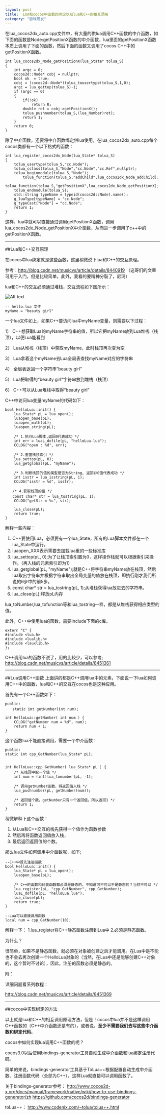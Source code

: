 ```yaml
---
layout: post
title:  LUA和cocos中函数的绑定以及lua和C++的相互调用
category: "游戏研发"
---
```


在lua_cocos2dx_auto.cpp文件中，有大量的供lua调用C++函数的中介函数，如下面的函数是Node:getPositionX函数的中介函数，lua里面的getPositionX函数本质上调用了下面的函数，然后下面的函数又调用了cocos C++中的getPositionX函数。

    int lua_cocos2dx_Node_getPositionX(lua_State* tolua_S)
    {
        int argc = 0;
        cocos2d::Node* cobj = nullptr;
        bool ok  = true;
        cobj = (cocos2d::Node*)tolua_tousertype(tolua_S,1,0);
        argc = lua_gettop(tolua_S)-1;
        if (argc == 0) 
        {
            if(!ok)
                return 0;
            double ret = cobj->getPositionX();
            tolua_pushnumber(tolua_S,(lua_Number)ret);
            return 1;
        }
        return 0;
    }
除了中介函数，还要将中介函数绑定供lua使用，在lua_cocos2dx_auto.cpp每个cocos类都有一个以下格式的函数：

    int lua_register_cocos2dx_Node(lua_State* tolua_S)
    {
        tolua_usertype(tolua_S,"cc.Node");
        tolua_cclass(tolua_S,"Node","cc.Node","cc.Ref",nullptr);
        tolua_beginmodule(tolua_S,"Node");
            tolua_function(tolua_S,"addChild",lua_cocos2dx_Node_addChild);
            tolua_function(tolua_S,"getPositionX",lua_cocos2dx_Node_getPositionX);
        tolua_endmodule(tolua_S);
        std::string typeName = typeid(cocos2d::Node).name();
        g_luaType[typeName] = "cc.Node";
        g_typeCast["Node"] = "cc.Node";
        return 1;
    }
    


这样，lua中就可以直接通过调用getPositionX函数，调用lua_cocos2dx_Node_getPositionX中介函数，从而进一步调用了c++中的getPositionX函数。

----

##Lua和C++交互原理

在cocos中lua绑定就是这些函数，这里稍微说下lua和C++的交互原理。

参考：http://blog.csdn.net/musicvs/article/details/8440919 （这哥们的文章可用于入门，但是比较简单，此外，我看的要精神分裂了，尼玛）

lua和C++的交互必须通过堆栈，交互流程如下图所示：

![Alt text](http://www.codingart.info/images/201410/1356522919_2602.jpg)



    -- hello.lua 文件
    myName = "beauty girl"
    
一个lua文件如上，如果C++要访问lua中myName变量，则需要以下过程：

1） C++想获取Lua的myName字符串的值，所以它把myName放到Lua堆栈（栈顶），以便Lua能看到

2） Lua从堆栈（栈顶）中获取myName，此时栈顶再次变为空

3） Lua拿着这个myName去Lua全局表查找myName对应的字符串

4） 全局表返回一个字符串”beauty girl”

5） Lua把取得的“beauty girl”字符串放到堆栈（栈顶）

6） C++可以从Lua堆栈中取得“beauty girl”

C++中访问lua变量myName的代码如下：

    bool HelloLua::init() {
        lua_State* pL = lua_open();
        luaopen_base(pL);
        luaopen_math(pL);
        luaopen_string(pL);
        
        /* 1.执行Lua脚本,返回0代表成功 */
        int err = luaL_dofile(pL, "helloLua.lua");
        CCLOG("open : %d", err);
        
        /* 2.重置栈顶索引 */
        lua_settop(pL, 0);
        lua_getglobal(pL, "myName");
        
        /* 3.判断栈顶的值的类型是否为String, 返回非0值代表成功 */
        int isstr = lua_isstring(pL, 1);  
        CCLOG("isstr = %d", isstr); 
        
    　　/* 4.获取栈顶的值 */
    　　const char* str = lua_tostring(pL, 1);  
        CCLOG("getStr = %s", str);  
        
        lua_close(pL);
        return true;
    }

解释一些内容：

1. C++要使用Lua，必须要有一个lua_State，所有的Lua脚本文件都在一个lua_State中运行。
2. luaopen_XXX表示需要去加载lua重的一些标准库
3. lua_settop(pL, 0);为了让栈顶索引置为0，这样操作栈就可以根据索引来操作。（再入栈的元素索引即为1）
4. lua_getglobal(pL, "myName");就是C++将字符串myName放在栈顶，然后lua取出字符串并根据字符串取出全局变量的值放在栈顶，即执行刚才我们所说的6步中的前5步。
5. const char* str = lua_tostring(pL, 1);从堆栈获得lua放进去的字符串。
6. lua_close(pL);释放pL内存

lua_toNumber,lua_tofunction等和lua_tostring一样，都是从堆栈获得相应类型的值。

此外，C++中使用lua的函数，需要include下面的c库。

    extern "C" {  
    #include <lua.h>  
    #include <lualib.h>  
    #include <lauxlib.h>  
    };  
    
C++调用lua的函数不说了，用的比较少，可以参考;
http://blog.csdn.net/musicvs/article/details/8451361

----
##Lua调用C++函数
上面讲的都是C++调用lua中的元素，下面说一下lua如何调用C++中的函数，lua和C++的交互在cocos也是这种应用。

首先有一个C++函数如下：

    public:
    　　static int getNumber(int num);

    int HelloLua::getNumber( int num ) {
        CCLOG("getNumber num = %d", num);
        return num + 1;
    }
    
这个函数lua不能直接调用，需要一个中介函数：

    public:
    static int cpp_GetNumber(lua_State* pL);
    
    
    int HelloLua::cpp_GetNumber( lua_State* pL ) {
        /* 从栈顶中取一个值 */
        int num = (int)lua_tonumber(pL, -1);
    
        /* 调用getNumber函数，将返回值入栈 */
        lua_pushnumber(pL, getNumber(num));
    
        /* 返回值个数，getNumber只有一个返回值，所以返回1 */
        return 1;
    }
    
稍微解释下这个函数：
1. 从Lua和C++交互的栈先获得一个值作为函数参数
2. 然后再将函数返回值放入栈，
3. 最后返回返回值的个数。


那么lua文件如何调用中介函数呢，如下;

    --C++中首先注册函数
    bool HelloLua::init() {  
        lua_State* pL = lua_open();  
        luaopen_base(pL);  
      
        /* C++的函数和封装函数都必须是静态的，不知道可不可以不是静态的？当然不可以 */  
        lua_register(pL, "cpp_GetNumber", cpp_GetNumber);  
        luaL_dofile(pL, "helloLua.lua");  
        lua_close(pL);  
        return true;  
    }
    
    --Lua可以直接调用函数
    local num = cpp_GetNumber(10);

解释一下：
1.lua_register将C++静态函数注册到Lua中
2.必须是静态函数。

为什么？

很简单，如果不是静态函数，就必须在对象被创建之后才能调用。在Lua中是不能也不会去再次创建一个HelloLua对象的（当然，在Lua中还是能够创建C++对象的，这个暂时不讨论），因此，注册的函数必须是静态的。

附：

详细问题看系列教程：

http://blog.csdn.net/musicvs/article/details/8451369

----

##cocos中实现绑定的方法

以上就是lua和C++的相互调用原理方法，但是！cocos中lua并不是这样调用C++函数的（C++中介函数还是有的），或者说，**至少不需要我们去写这些中介函数和绑定代码**。

cocos中如何实现lua调用C++函数的呢？

cocos3.0以后使用bindings-generator工具自动生成中介函数和lua绑定注册代码。

简单的来说，bindings-generator工具基于ToLua++根据配置自动生成中介函数、注册函数代码（全部为C++），这样Lua就直接可以调用函数了。

关于bindings-generator参考：
http://www.cocos2d-x.org/docs/manual/framework/native/wiki/how-to-use-bindings-generator/zh
https://github.com/cocos2d/bindings-generator   

toLua++：
http://www.codenix.com/~tolua/tolua++.html
